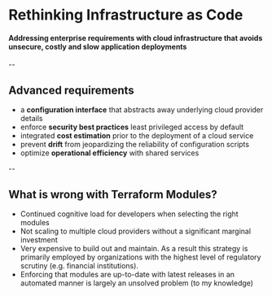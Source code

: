# Rethinking Infrastructure as Code
#### Addressing enterprise requirements with cloud infrastructure that avoids unsecure, costly and slow application deployments 

--

## Advanced requirements
* a **configuration interface** that abstracts away underlying cloud provider details
* enforce **security best practices** least privileged access by default
* integrated **cost estimation** prior to the deployment of a cloud service
* prevent **drift** from jeopardizing the reliability of configuration scripts
* optimize **operational efficiency** with shared services 

--

## What is wrong with Terraform Modules?
* Continued cognitive load for developers when selecting the right modules
* Not scaling to multiple cloud providers without a significant marginal investment
* Very expensive to build out and maintain. As a result this strategy is primarily employed by organizations with the highest level of regulatory scrutiny (e.g. financial institutions).
* Enforcing that modules are up-to-date with latest releases in an automated manner is largely an unsolved problem (to my knowledge)